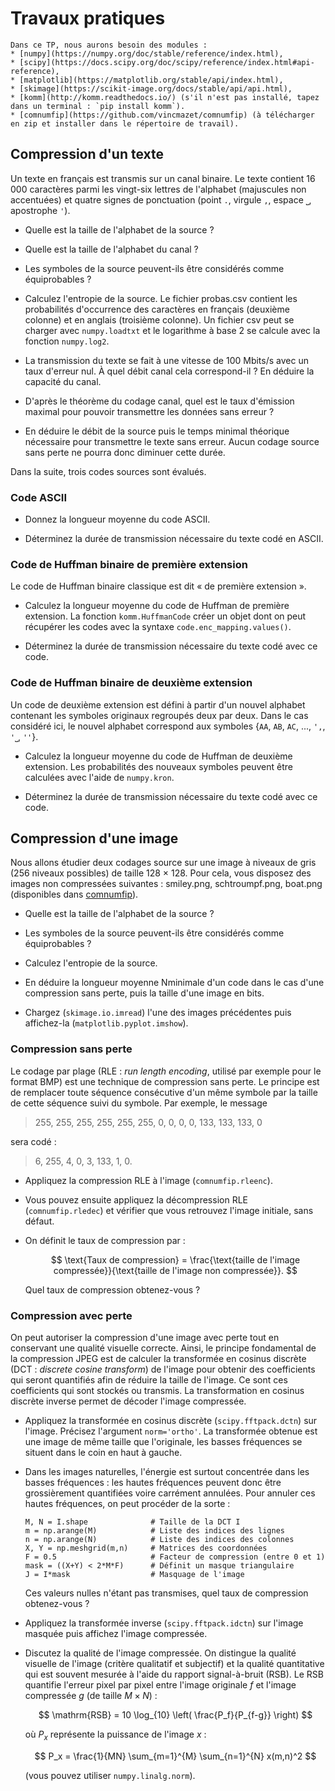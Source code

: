 # Travaux pratiques


```{admonition} Modules Python
Dans ce TP, nous aurons besoin des modules :
* [numpy](https://numpy.org/doc/stable/reference/index.html),
* [scipy](https://docs.scipy.org/doc/scipy/reference/index.html#api-reference),
* [matplotlib](https://matplotlib.org/stable/api/index.html),
* [skimage](https://scikit-image.org/docs/stable/api/api.html),
* [komm](http://komm.readthedocs.io/) (s'il n'est pas installé, tapez dans un terminal : `pip install komm`).
* [comnumfip](https://github.com/vincmazet/comnumfip) (à télécharger en zip et installer dans le répertoire de travail).
```

## Compression d'un texte

Un texte en français est transmis sur un canal binaire.
Le texte contient 16 000 caractères parmi les vingt-six lettres de l'alphabet (majuscules non accentuées)
et quatre signes de ponctuation (point `.`, virgule `,`, espace `⎵`, apostrophe `'`).

* Quelle est la taille de l'alphabet de la source ?

* Quelle est la taille de l'alphabet du canal ?

* Les symboles de la source peuvent-ils être considérés comme équiprobables ?

* Calculez l'entropie de la source.
  Le fichier probas.csv contient les probabilités d'occurrence des caractères en français (deuxième colonne) et en anglais (troisième colonne).
  Un fichier csv peut se charger avec `numpy.loadtxt` et le logarithme à base 2 se calcule avec la fonction `numpy.log2`.

* La transmission du texte se fait à une vitesse de 100 Mbits/s avec un taux d'erreur nul.
  À quel débit canal cela correspond-il ? En déduire la capacité du canal.

* D'après le théorème du codage canal,
  quel est le taux d'émission maximal pour pouvoir transmettre les données sans erreur ?

* En déduire le débit de la source puis le temps minimal théorique nécessaire pour transmettre le texte sans erreur.
  Aucun codage source sans perte ne pourra donc diminuer cette durée.

Dans la suite, trois codes sources sont évalués.


### Code ASCII

* Donnez la longueur moyenne du code ASCII.

* Déterminez la durée de transmission nécessaire du texte codé en ASCII.


### Code de Huffman binaire de première extension

Le code de Huffman binaire classique est dit « de première extension ».

* Calculez la longueur moyenne du code de Huffman de première extension.
  La fonction `komm.HuffmanCode` créer un objet dont on peut récupérer les codes avec la syntaxe `code.enc_mapping.values()`.

* Déterminez la durée de transmission nécessaire du texte codé avec ce code.


### Code de Huffman binaire de deuxième extension

Un code de deuxième extension est défini à partir d'un nouvel alphabet contenant les symboles originaux regroupés deux par deux.
Dans le cas considéré ici, le nouvel alphabet correspond aux symboles
{`AA`, `AB`, `AC`, ..., `',`, `'⎵`, `''`}.

* Calculez la longueur moyenne du code de Huffman de deuxième extension.
  Les probabilités des nouveaux symboles peuvent être calculées avec l'aide de `numpy.kron`.

* Déterminez la durée de transmission nécessaire du texte codé avec ce code.


## Compression d'une image

Nous allons étudier deux codages source sur une image à niveaux de gris (256 niveaux possibles) de taille 128 × 128.
Pour cela, vous disposez des images non compressées suivantes : smiley.png, schtroumpf.png, boat.png
(disponibles dans [comnumfip](https://github.com/vincmazet/comnumfip)).

* Quelle est la taille de l'alphabet de la source ?

* Les symboles de la source peuvent-ils être considérés comme équiprobables ?

* Calculez l'entropie de la source.

* En déduire la longueur moyenne Nminimale d'un code dans le cas d'une compression sans perte, puis la taille d'une image en bits.

* Chargez (`skimage.io.imread`) l'une des images précédentes puis affichez-la (`matplotlib.pyplot.imshow`).


### Compression sans perte

Le codage par plage (RLE : _run length encoding_, utilisé par exemple pour le format BMP) est une technique de compression sans perte.
Le principe est de remplacer toute séquence consécutive d'un même symbole par la taille de cette séquence suivi du symbole.
Par exemple, le message
> 255, 255, 255, 255, 255, 255, 0, 0, 0, 0, 133, 133, 133, 0

sera codé :

> 6, 255, 4, 0, 3, 133, 1, 0.

* Appliquez la compression RLE à l'image (`comnumfip.rleenc`).

* Vous pouvez ensuite appliquez la décompression RLE (`comnumfip.rledec`) et vérifier que vous retrouvez l'image initiale, sans défaut.

* On définit le taux de compression par :

  $$
    \text{Taux de compression} = \frac{\text{taille de l'image compressée}}{\text{taille de l'image non compressée}}.
  $$
  
  Quel taux de compression obtenez-vous ?

<!-- Codez la méthode de décompression et vérifiez qu'elle fonctionne correctement en affichant l'image décompressée. -->


### Compression avec perte

On peut autoriser la compression d'une image avec perte tout en conservant une qualité visuelle correcte.
Ainsi, le principe fondamental de la compression JPEG est de calculer la transformée en cosinus discrète (DCT : _discrete cosine transform_)
de l'image pour obtenir des coefficients qui seront quantifiés afin de réduire la taille de l'image.
Ce sont ces coefficients qui sont stockés ou transmis.
La transformation en cosinus discrète inverse permet de décoder l'image compressée.

* Appliquez la transformée en cosinus discrète (`scipy.fftpack.dctn`) sur l'image.
   Précisez l'argument `norm='ortho'`.
   La transformée obtenue est une image de même taille que l'originale,
   les basses fréquences se situent dans le coin en haut à gauche.

* Dans les images naturelles, l'énergie est surtout concentrée dans les basses fréquences :
   les hautes fréquences peuvent donc être grossièrement quantifiées voire carrément annulées.
   Pour annuler ces hautes fréquences, on peut procéder de la sorte :
   ```
   M, N = I.shape              # Taille de la DCT I
   m = np.arange(M)            # Liste des indices des lignes
   n = np.arange(N)            # Liste des indices des colonnes
   X, Y = np.meshgrid(m,n)     # Matrices des coordonnées
   F = 0.5                     # Facteur de compression (entre 0 et 1)
   mask = ((X+Y) < 2*M*F)      # Définit un masque triangulaire
   J = I*mask                  # Masquage de l'image
   ```
   Ces valeurs nulles n'étant pas transmises, quel taux de compression obtenez-vous ?

* Appliquez la transformée inverse (`scipy.fftpack.idctn`) sur l'image masquée puis affichez l'image compressée.

* Discutez la qualité de l'image compressée.
   On distingue la qualité visuelle de l'image (critère qualitatif et subjectif)
   et la qualité quantitative qui est souvent mesurée à l'aide du rapport signal-à-bruit (RSB).
   Le RSB quantifie l'erreur pixel par pixel entre l'image originale $f$ et l'image compressée $g$ (de taille $M \times N$) :
   
   $$
    \mathrm{RSB} = 10 \log_{10} \left( \frac{P_f}{P_{f-g}} \right)
   $$
   
   où $P_x$ représente la puissance de l'image $x$ :
   
   $$
     P_x = \frac{1}{MN} \sum_{m=1}^{M} \sum_{n=1}^{N} x(m,n)^2
   $$
   
   (vous pouvez utiliser `numpy.linalg.norm`).